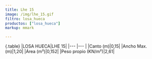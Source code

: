 ```yaml
---
title: Lhe 15
image: /img/lhe_15.gif
filtro: losa_hueca
productos: ["losa_hueca"]
markup: mmark

---
```


{.table}
|LOSA HUECA|LHE 15|
|--- |--- |
|Canto (m)|0,15|
|Ancho Max. (m)|1,20|
|Área (m²)|0,152|
|Peso propio (KN/m²)|2,61|
